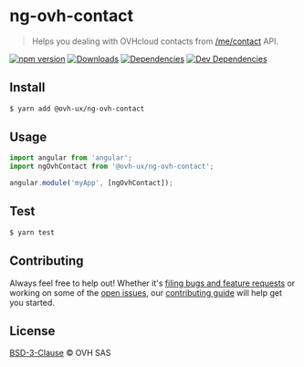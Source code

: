 # ng-ovh-contact

> Helps you dealing with OVHcloud contacts from [/me/contact](https://api.ovh.com/console/#/me/contact#GET) API.

[![npm version](https://badgen.net/npm/v/@ovh-ux/ng-ovh-contact)](https://www.npmjs.com/package/@ovh-ux/ng-ovh-contact) [![Downloads](https://badgen.net/npm/dt/@ovh-ux/ng-ovh-contact)](https://npmjs.com/package/@ovh-ux/ng-ovh-contact) [![Dependencies](https://badgen.net/david/dep/ovh/manager/packages/components/ng-ovh-contact)](https://npmjs.com/package/@ovh-ux/ng-ovh-contact?activeTab=dependencies) [![Dev Dependencies](https://badgen.net/david/dev/ovh/manager/packages/components/ng-ovh-contact)](https://npmjs.com/package/@ovh-ux/ng-ovh-contact?activeTab=dependencies)

## Install

```sh
$ yarn add @ovh-ux/ng-ovh-contact
```

## Usage

```js
import angular from 'angular';
import ngOvhContact from '@ovh-ux/ng-ovh-contact';

angular.module('myApp', [ngOvhContact]);
```

## Test

```sh
$ yarn test
```

## Contributing

Always feel free to help out! Whether it's [filing bugs and feature requests](https://github.com/ovh/manager/issues/new) or working on some of the [open issues](https://github.com/ovh/manager/issues), our [contributing guide](https://github.com/ovh/manager/blob/master/CONTRIBUTING.md) will help get you started.

## License

[BSD-3-Clause](LICENSE) © OVH SAS
